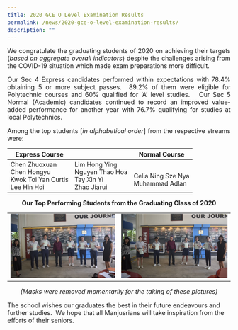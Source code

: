 ```yaml
---
title: 2020 GCE O Level Examination Results
permalink: /news/2020-gce-o-level-examination-results/
description: ""
---
```

<p style="text-align: justify;">We congratulate the graduating students of 2020 on achieving their targets (<i>based on aggregate overall indicators</i>) despite the challenges arising from the COVID-19 situation which made exam preparations more difficult.   </p>

<p style="text-align: justify;">Our Sec 4 Express candidates performed within expectations with 78.4% obtaining 5 or more subject passes.  89.2% of them were eligible for Polytechnic courses and 60% qualified for ‘A’ level studies.   Our Sec 5 Normal (Academic) candidates continued to record an improved value-added performance for another year with 76.7% qualifying for studies at local Polytechnics.</p>


<p style="text-align: justify;">Among the top students [<i>in alphabetical order</i>] from the respective streams were:</p>

| Express Course                                                     |                                                               | Normal Course                             |
|---------|------|----------------|
| Chen Zhuoxuan<br>Chen Hongyu<br>Kwok Toi Yan Curtis<br>Lee Hin Hoi | Lim Hong Ying<br>Nguyen Thao Hoa<br>Tay Xin Yi<br>Zhao Jiarui |  <br>Celia Ning Sze Nya<br>Muhammad Adlan |

<center><b>Our Top Performing Students from the Graduating Class of 2020</b></center>

|   |   |
|:---:|:---:|
| ![](/images/News/O%20Level%20a1.png)  |  ![](/images/News/O%20Level%20b1.png)   |

<center><i> (Masks were removed momentarily for the taking of these pictures)</i></center>

The school wishes our graduates the best in their future endeavours and further studies.  We hope that all Manjusrians will take inspiration from the efforts of their seniors.